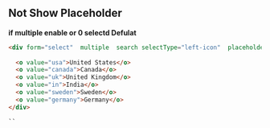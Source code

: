 ## Not Show Placeholder
**if multiple  enable or 0 selectd Defulat** 
```html
<div form="select"  multiple  search selectType="left-icon"  placeholder="countries" search-holder="Find-Country">
     
  <o value="usa">United States</o>
  <o value="canada">Canada</o>
  <o value="uk">United Kingdom</o>
  <o value="in">India</o>
  <o value="sweden">Sweden</o>
  <o value="germany">Germany</o>
</div>

``
